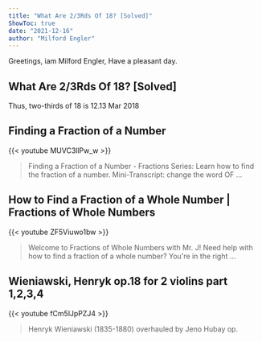 ```yaml
---
title: "What Are 2/3Rds Of 18? [Solved]"
ShowToc: true 
date: "2021-12-16"
author: "Milford Engler" 
---
```


Greetings, iam Milford Engler, Have a pleasant day.
## What Are 2/3Rds Of 18? [Solved]
Thus, two-thirds of 18 is 12.13 Mar 2018

## Finding a Fraction of a Number
{{< youtube MUVC3llPw_w >}}
>Finding a Fraction of a Number - Fractions Series: Learn how to find the fraction of a number. Mini-Transcript: change the word OF ...

## How to Find a Fraction of a Whole Number | Fractions of Whole Numbers
{{< youtube ZF5Viuwo1bw >}}
>Welcome to Fractions of Whole Numbers with Mr. J! Need help with how to find a fraction of a whole number? You're in the right ...

## Wieniawski, Henryk op.18 for 2 violins part 1,2,3,4
{{< youtube fCm5lJpPZJ4 >}}
>Henryk Wieniawski (1835-1880) overhauled by Jeno Hubay op.

